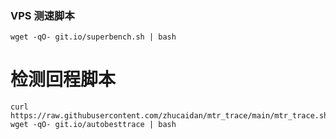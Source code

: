 ### VPS 测速脚本
```
wget -qO- git.io/superbench.sh | bash
```
# 检测回程脚本
```
curl https://raw.githubusercontent.com/zhucaidan/mtr_trace/main/mtr_trace.sh|bash
wget -qO- git.io/autobesttrace | bash
```

